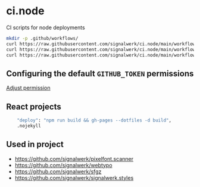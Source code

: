 # ci.node

CI scripts for node deployments

```bash
mkdir -p .github/workflows/
curl https://raw.githubusercontent.com/signalwerk/ci.node/main/workflows/gh-pages.yml > .github/workflows/gh-pages.yml
curl https://raw.githubusercontent.com/signalwerk/ci.node/main/workflows/ftp-deploy.yml > .github/workflows/ftp-deploy.yml
curl https://raw.githubusercontent.com/signalwerk/ci.node/main/workflows/update-readme.yml > .github/workflows/update-readme.yml
```


## Configuring the default `GITHUB_TOKEN` permissions
[Adjust permission](https://docs.github.com/en/repositories/managing-your-repositorys-settings-and-features/enabling-features-for-your-repository/managing-github-actions-settings-for-a-repository#configuring-the-default-github_token-permissions)



## React projects

```sh
    "deploy": "npm run build && gh-pages --dotfiles -d build",
    .nojekyll
```

## Used in project

- https://github.com/signalwerk/pixelfont.scanner
- https://github.com/signalwerk/webtypo
- https://github.com/signalwerk/sfgz
- https://github.com/signalwerk/signalwerk.styles

<!--
private projects
- https://github.com/signalwerk/lm-a/

-->
